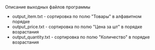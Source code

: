  Описание выходных файлов программы

- output_item.txt - сортировка по полю "Товары" в алфавитном порядке
- output_price.txt - сортировка по полю "Цена за шт" в порядке возрастания
- output_quantity.txt - сортировка по полю "Количество" в порядке возрастания
